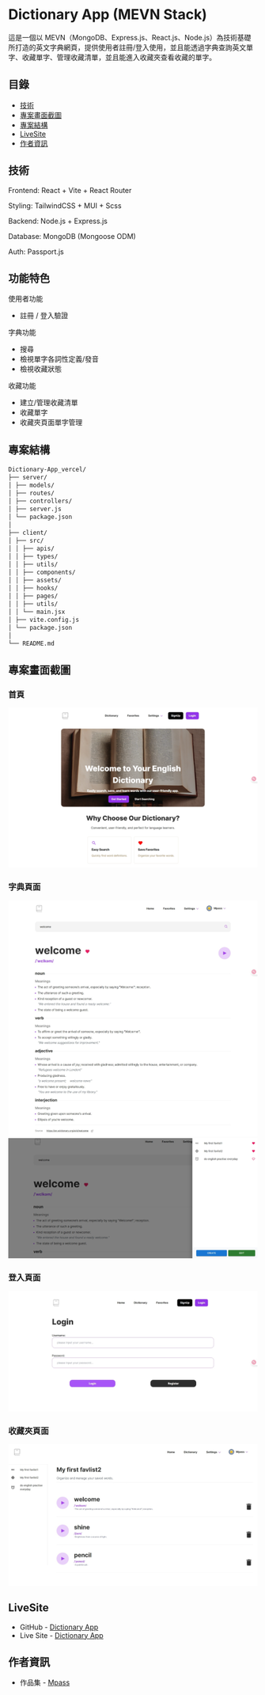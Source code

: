 # Dictionary App (MEVN Stack)

這是一個以 MEVN（MongoDB、Express.js、React.js、Node.js）為技術基礎所打造的英文字典網頁，提供使用者註冊/登入使用，並且能透過字典查詢英文單字、收藏單字、管理收藏清單，並且能進入收藏夾查看收藏的單字。

## 目錄

- [技術](#技術)
- [專案畫面截圖](#專案畫面截圖)
- [專案結構](#專案結構)
- [LiveSite](#LiveSite)
- [作者資訊](#作者資訊)

## 技術

Frontend: React + Vite + React Router

Styling: TailwindCSS + MUI + Scss

Backend: Node.js + Express.js

Database: MongoDB (Mongoose ODM)

Auth: Passport.js

## 功能特色

使用者功能

- 註冊 / 登入驗證

字典功能

- 搜尋
- 檢視單字各詞性定義/發音
- 檢視收藏狀態

收藏功能

- 建立/管理收藏清單
- 收藏單字
- 收藏夾頁面單字管理

## 專案結構

```
Dictionary-App_vercel/
├── server/
│ ├── models/
│ ├── routes/
│ ├── controllers/
│ ├── server.js
│ └── package.json
│
├── client/
│ ├── src/
│ │ ├── apis/
│ │ ├── types/
│ │ ├── utils/
│ │ ├── components/
│ │ ├── assets/
│ │ ├── hooks/
│ │ ├── pages/
│ │ ├── utils/
│ │ └── main.jsx
│ ├── vite.config.js
│ └── package.json
│
└── README.md
```

## 專案畫面截圖

### 首頁

![首頁展示](./screenshots/Home.png)

### 字典頁面

![字典展示](./screenshots/Dictionary.jpeg)
![字典展示](./screenshots/Fav.jpeg)

### 登入頁面

![登入展示](./screenshots/Login.jpeg)

### 收藏夾頁面

![收藏夾展示](./screenshots/Favpage.jpeg)

## LiveSite

- GitHub - [Dictionary App](https://github.com/Mpass)
- Live Site - [Dictionary App](https://dictionary-app-frontend-vercel.vercel.app/)

## 作者資訊

- 作品集 - [Mpass](https://www.notion.so/Front-End-layout-Portfolio-1c4acba779c38053a9dcf4b1caa7af0c)
